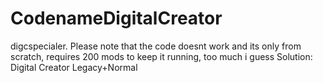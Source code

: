 # CodenameDigitalCreator
digcspecialer.
Please note that the code doesnt work and its only from scratch, requires 200 mods to keep it running, too much i guess
Solution: Digital Creator Legacy+Normal

